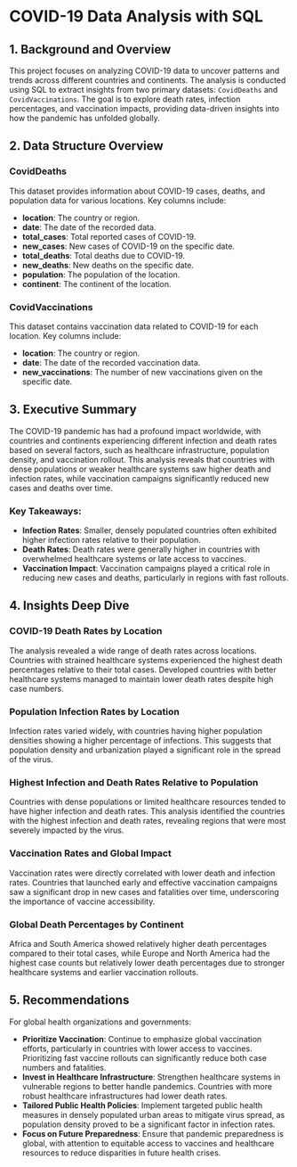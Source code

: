 # COVID-19 Data Analysis with SQL 

## 1. Background and Overview

This project focuses on analyzing COVID-19 data to uncover patterns and trends across different countries and continents. The analysis is conducted using SQL to extract insights from two primary datasets: `CovidDeaths` and `CovidVaccinations`. The goal is to explore death rates, infection percentages, and vaccination impacts, providing data-driven insights into how the pandemic has unfolded globally.

## 2. Data Structure Overview

### CovidDeaths
This dataset provides information about COVID-19 cases, deaths, and population data for various locations. Key columns include:
- **location**: The country or region.
- **date**: The date of the recorded data.
- **total_cases**: Total reported cases of COVID-19.
- **new_cases**: New cases of COVID-19 on the specific date.
- **total_deaths**: Total deaths due to COVID-19.
- **new_deaths**: New deaths on the specific date.
- **population**: The population of the location.
- **continent**: The continent of the location.

### CovidVaccinations
This dataset contains vaccination data related to COVID-19 for each location. Key columns include:
- **location**: The country or region.
- **date**: The date of the recorded vaccination data.
- **new_vaccinations**: The number of new vaccinations given on the specific date.

## 3. Executive Summary

The COVID-19 pandemic has had a profound impact worldwide, with countries and continents experiencing different infection and death rates based on several factors, such as healthcare infrastructure, population density, and vaccination rollout. This analysis reveals that countries with dense populations or weaker healthcare systems saw higher death and infection rates, while vaccination campaigns significantly reduced new cases and deaths over time.

### Key Takeaways:
- **Infection Rates**: Smaller, densely populated countries often exhibited higher infection rates relative to their population.
- **Death Rates**: Death rates were generally higher in countries with overwhelmed healthcare systems or late access to vaccines.
- **Vaccination Impact**: Vaccination campaigns played a critical role in reducing new cases and deaths, particularly in regions with fast rollouts.

## 4. Insights Deep Dive

### COVID-19 Death Rates by Location
The analysis revealed a wide range of death rates across locations. Countries with strained healthcare systems experienced the highest death percentages relative to their total cases. Developed countries with better healthcare systems managed to maintain lower death rates despite high case numbers.

### Population Infection Rates by Location
Infection rates varied widely, with countries having higher population densities showing a higher percentage of infections. This suggests that population density and urbanization played a significant role in the spread of the virus.

### Highest Infection and Death Rates Relative to Population
Countries with dense populations or limited healthcare resources tended to have higher infection and death rates. This analysis identified the countries with the highest infection and death rates, revealing regions that were most severely impacted by the virus.

### Vaccination Rates and Global Impact
Vaccination rates were directly correlated with lower death and infection rates. Countries that launched early and effective vaccination campaigns saw a significant drop in new cases and fatalities over time, underscoring the importance of vaccine accessibility.

### Global Death Percentages by Continent
Africa and South America showed relatively higher death percentages compared to their total cases, while Europe and North America had the highest case counts but relatively lower death percentages due to stronger healthcare systems and earlier vaccination rollouts.

## 5. Recommendations

For global health organizations and governments:
- **Prioritize Vaccination**: Continue to emphasize global vaccination efforts, particularly in countries with lower access to vaccines. Prioritizing fast vaccine rollouts can significantly reduce both case numbers and fatalities.
- **Invest in Healthcare Infrastructure**: Strengthen healthcare systems in vulnerable regions to better handle pandemics. Countries with more robust healthcare infrastructures had lower death rates.
- **Tailored Public Health Policies**: Implement targeted public health measures in densely populated urban areas to mitigate virus spread, as population density proved to be a significant factor in infection rates.
- **Focus on Future Preparedness**: Ensure that pandemic preparedness is global, with attention to equitable access to vaccines and healthcare resources to reduce disparities in future health crises.


